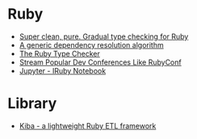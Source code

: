 Ruby
====
* [Super clean, pure. Gradual type checking for Ruby](https://github.com/gogotanaka/Rubype)
* [A generic dependency resolution algorithm](https://github.com/CocoaPods/Molinillo)
* [The Ruby Type Checker](http://www.cs.umd.edu/~jfoster/papers/oops13.pdf)
* [Stream Popular Dev Conferences Like RubyConf](http://confreaks.tv/events)
* [Jupyter - IRuby Notebook](http://blog.nacyot.com/presentations/rorlab_jupyter/)

# Library
* [Kiba - a lightweight Ruby ETL framework](http://www.kiba-etl.org/)
